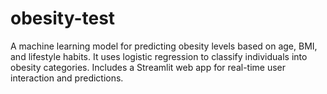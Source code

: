 # obesity-test
A machine learning model for predicting obesity levels based on age, BMI, and lifestyle habits. It uses logistic regression to classify individuals into obesity categories. Includes a Streamlit web app for real-time user interaction and predictions.

